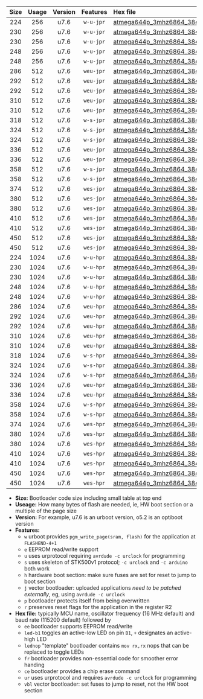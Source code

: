 |Size|Usage|Version|Features|Hex file|
|:-:|:-:|:-:|:-:|:--|
|224|256|u7.6|`w-u-jpr`|[atmega644p_3mhz6864_38400bps_ur_vbl.hex](https://raw.githubusercontent.com/stefanrueger/urboot/main//atmega644p_3mhz6864_38400bps_ur_vbl.hex)|
|230|256|u7.6|`w-u-jpr`|[atmega644p_3mhz6864_38400bps_led+b0_ur_vbl.hex](https://raw.githubusercontent.com/stefanrueger/urboot/main//atmega644p_3mhz6864_38400bps_led+b0_ur_vbl.hex)|
|230|256|u7.6|`w-u-jpr`|[atmega644p_3mhz6864_38400bps_lednop_ur_vbl.hex](https://raw.githubusercontent.com/stefanrueger/urboot/main//atmega644p_3mhz6864_38400bps_lednop_ur_vbl.hex)|
|248|256|u7.6|`w-u-jpr`|[atmega644p_3mhz6864_38400bps_led+b0_fr_ur_vbl.hex](https://raw.githubusercontent.com/stefanrueger/urboot/main//atmega644p_3mhz6864_38400bps_led+b0_fr_ur_vbl.hex)|
|248|256|u7.6|`w-u-jpr`|[atmega644p_3mhz6864_38400bps_lednop_fr_ur_vbl.hex](https://raw.githubusercontent.com/stefanrueger/urboot/main//atmega644p_3mhz6864_38400bps_lednop_fr_ur_vbl.hex)|
|286|512|u7.6|`weu-jpr`|[atmega644p_3mhz6864_38400bps_ee_ur_vbl.hex](https://raw.githubusercontent.com/stefanrueger/urboot/main//atmega644p_3mhz6864_38400bps_ee_ur_vbl.hex)|
|292|512|u7.6|`weu-jpr`|[atmega644p_3mhz6864_38400bps_ee_led+b0_ur_vbl.hex](https://raw.githubusercontent.com/stefanrueger/urboot/main//atmega644p_3mhz6864_38400bps_ee_led+b0_ur_vbl.hex)|
|292|512|u7.6|`weu-jpr`|[atmega644p_3mhz6864_38400bps_ee_lednop_ur_vbl.hex](https://raw.githubusercontent.com/stefanrueger/urboot/main//atmega644p_3mhz6864_38400bps_ee_lednop_ur_vbl.hex)|
|310|512|u7.6|`weu-jpr`|[atmega644p_3mhz6864_38400bps_ee_led+b0_fr_ur_vbl.hex](https://raw.githubusercontent.com/stefanrueger/urboot/main//atmega644p_3mhz6864_38400bps_ee_led+b0_fr_ur_vbl.hex)|
|310|512|u7.6|`weu-jpr`|[atmega644p_3mhz6864_38400bps_ee_lednop_fr_ur_vbl.hex](https://raw.githubusercontent.com/stefanrueger/urboot/main//atmega644p_3mhz6864_38400bps_ee_lednop_fr_ur_vbl.hex)|
|318|512|u7.6|`w-s-jpr`|[atmega644p_3mhz6864_38400bps_vbl.hex](https://raw.githubusercontent.com/stefanrueger/urboot/main//atmega644p_3mhz6864_38400bps_vbl.hex)|
|324|512|u7.6|`w-s-jpr`|[atmega644p_3mhz6864_38400bps_led+b0_vbl.hex](https://raw.githubusercontent.com/stefanrueger/urboot/main//atmega644p_3mhz6864_38400bps_led+b0_vbl.hex)|
|324|512|u7.6|`w-s-jpr`|[atmega644p_3mhz6864_38400bps_lednop_vbl.hex](https://raw.githubusercontent.com/stefanrueger/urboot/main//atmega644p_3mhz6864_38400bps_lednop_vbl.hex)|
|336|512|u7.6|`weu-jpr`|[atmega644p_3mhz6864_38400bps_ee_led+b0_fr_ce_ur_vbl.hex](https://raw.githubusercontent.com/stefanrueger/urboot/main//atmega644p_3mhz6864_38400bps_ee_led+b0_fr_ce_ur_vbl.hex)|
|336|512|u7.6|`weu-jpr`|[atmega644p_3mhz6864_38400bps_ee_lednop_fr_ce_ur_vbl.hex](https://raw.githubusercontent.com/stefanrueger/urboot/main//atmega644p_3mhz6864_38400bps_ee_lednop_fr_ce_ur_vbl.hex)|
|358|512|u7.6|`w-s-jpr`|[atmega644p_3mhz6864_38400bps_led+b0_fr_vbl.hex](https://raw.githubusercontent.com/stefanrueger/urboot/main//atmega644p_3mhz6864_38400bps_led+b0_fr_vbl.hex)|
|358|512|u7.6|`w-s-jpr`|[atmega644p_3mhz6864_38400bps_lednop_fr_vbl.hex](https://raw.githubusercontent.com/stefanrueger/urboot/main//atmega644p_3mhz6864_38400bps_lednop_fr_vbl.hex)|
|374|512|u7.6|`wes-jpr`|[atmega644p_3mhz6864_38400bps_ee_vbl.hex](https://raw.githubusercontent.com/stefanrueger/urboot/main//atmega644p_3mhz6864_38400bps_ee_vbl.hex)|
|380|512|u7.6|`wes-jpr`|[atmega644p_3mhz6864_38400bps_ee_led+b0_vbl.hex](https://raw.githubusercontent.com/stefanrueger/urboot/main//atmega644p_3mhz6864_38400bps_ee_led+b0_vbl.hex)|
|380|512|u7.6|`wes-jpr`|[atmega644p_3mhz6864_38400bps_ee_lednop_vbl.hex](https://raw.githubusercontent.com/stefanrueger/urboot/main//atmega644p_3mhz6864_38400bps_ee_lednop_vbl.hex)|
|410|512|u7.6|`wes-jpr`|[atmega644p_3mhz6864_38400bps_ee_led+b0_fr_vbl.hex](https://raw.githubusercontent.com/stefanrueger/urboot/main//atmega644p_3mhz6864_38400bps_ee_led+b0_fr_vbl.hex)|
|410|512|u7.6|`wes-jpr`|[atmega644p_3mhz6864_38400bps_ee_lednop_fr_vbl.hex](https://raw.githubusercontent.com/stefanrueger/urboot/main//atmega644p_3mhz6864_38400bps_ee_lednop_fr_vbl.hex)|
|450|512|u7.6|`wes-jpr`|[atmega644p_3mhz6864_38400bps_ee_led+b0_fr_ce_vbl.hex](https://raw.githubusercontent.com/stefanrueger/urboot/main//atmega644p_3mhz6864_38400bps_ee_led+b0_fr_ce_vbl.hex)|
|450|512|u7.6|`wes-jpr`|[atmega644p_3mhz6864_38400bps_ee_lednop_fr_ce_vbl.hex](https://raw.githubusercontent.com/stefanrueger/urboot/main//atmega644p_3mhz6864_38400bps_ee_lednop_fr_ce_vbl.hex)|
|224|1024|u7.6|`w-u-hpr`|[atmega644p_3mhz6864_38400bps_ur.hex](https://raw.githubusercontent.com/stefanrueger/urboot/main//atmega644p_3mhz6864_38400bps_ur.hex)|
|230|1024|u7.6|`w-u-hpr`|[atmega644p_3mhz6864_38400bps_led+b0_ur.hex](https://raw.githubusercontent.com/stefanrueger/urboot/main//atmega644p_3mhz6864_38400bps_led+b0_ur.hex)|
|230|1024|u7.6|`w-u-hpr`|[atmega644p_3mhz6864_38400bps_lednop_ur.hex](https://raw.githubusercontent.com/stefanrueger/urboot/main//atmega644p_3mhz6864_38400bps_lednop_ur.hex)|
|248|1024|u7.6|`w-u-hpr`|[atmega644p_3mhz6864_38400bps_led+b0_fr_ur.hex](https://raw.githubusercontent.com/stefanrueger/urboot/main//atmega644p_3mhz6864_38400bps_led+b0_fr_ur.hex)|
|248|1024|u7.6|`w-u-hpr`|[atmega644p_3mhz6864_38400bps_lednop_fr_ur.hex](https://raw.githubusercontent.com/stefanrueger/urboot/main//atmega644p_3mhz6864_38400bps_lednop_fr_ur.hex)|
|286|1024|u7.6|`weu-hpr`|[atmega644p_3mhz6864_38400bps_ee_ur.hex](https://raw.githubusercontent.com/stefanrueger/urboot/main//atmega644p_3mhz6864_38400bps_ee_ur.hex)|
|292|1024|u7.6|`weu-hpr`|[atmega644p_3mhz6864_38400bps_ee_led+b0_ur.hex](https://raw.githubusercontent.com/stefanrueger/urboot/main//atmega644p_3mhz6864_38400bps_ee_led+b0_ur.hex)|
|292|1024|u7.6|`weu-hpr`|[atmega644p_3mhz6864_38400bps_ee_lednop_ur.hex](https://raw.githubusercontent.com/stefanrueger/urboot/main//atmega644p_3mhz6864_38400bps_ee_lednop_ur.hex)|
|310|1024|u7.6|`weu-hpr`|[atmega644p_3mhz6864_38400bps_ee_led+b0_fr_ur.hex](https://raw.githubusercontent.com/stefanrueger/urboot/main//atmega644p_3mhz6864_38400bps_ee_led+b0_fr_ur.hex)|
|310|1024|u7.6|`weu-hpr`|[atmega644p_3mhz6864_38400bps_ee_lednop_fr_ur.hex](https://raw.githubusercontent.com/stefanrueger/urboot/main//atmega644p_3mhz6864_38400bps_ee_lednop_fr_ur.hex)|
|318|1024|u7.6|`w-s-hpr`|[atmega644p_3mhz6864_38400bps.hex](https://raw.githubusercontent.com/stefanrueger/urboot/main//atmega644p_3mhz6864_38400bps.hex)|
|324|1024|u7.6|`w-s-hpr`|[atmega644p_3mhz6864_38400bps_led+b0.hex](https://raw.githubusercontent.com/stefanrueger/urboot/main//atmega644p_3mhz6864_38400bps_led+b0.hex)|
|324|1024|u7.6|`w-s-hpr`|[atmega644p_3mhz6864_38400bps_lednop.hex](https://raw.githubusercontent.com/stefanrueger/urboot/main//atmega644p_3mhz6864_38400bps_lednop.hex)|
|336|1024|u7.6|`weu-hpr`|[atmega644p_3mhz6864_38400bps_ee_led+b0_fr_ce_ur.hex](https://raw.githubusercontent.com/stefanrueger/urboot/main//atmega644p_3mhz6864_38400bps_ee_led+b0_fr_ce_ur.hex)|
|336|1024|u7.6|`weu-hpr`|[atmega644p_3mhz6864_38400bps_ee_lednop_fr_ce_ur.hex](https://raw.githubusercontent.com/stefanrueger/urboot/main//atmega644p_3mhz6864_38400bps_ee_lednop_fr_ce_ur.hex)|
|358|1024|u7.6|`w-s-hpr`|[atmega644p_3mhz6864_38400bps_led+b0_fr.hex](https://raw.githubusercontent.com/stefanrueger/urboot/main//atmega644p_3mhz6864_38400bps_led+b0_fr.hex)|
|358|1024|u7.6|`w-s-hpr`|[atmega644p_3mhz6864_38400bps_lednop_fr.hex](https://raw.githubusercontent.com/stefanrueger/urboot/main//atmega644p_3mhz6864_38400bps_lednop_fr.hex)|
|374|1024|u7.6|`wes-hpr`|[atmega644p_3mhz6864_38400bps_ee.hex](https://raw.githubusercontent.com/stefanrueger/urboot/main//atmega644p_3mhz6864_38400bps_ee.hex)|
|380|1024|u7.6|`wes-hpr`|[atmega644p_3mhz6864_38400bps_ee_led+b0.hex](https://raw.githubusercontent.com/stefanrueger/urboot/main//atmega644p_3mhz6864_38400bps_ee_led+b0.hex)|
|380|1024|u7.6|`wes-hpr`|[atmega644p_3mhz6864_38400bps_ee_lednop.hex](https://raw.githubusercontent.com/stefanrueger/urboot/main//atmega644p_3mhz6864_38400bps_ee_lednop.hex)|
|410|1024|u7.6|`wes-hpr`|[atmega644p_3mhz6864_38400bps_ee_led+b0_fr.hex](https://raw.githubusercontent.com/stefanrueger/urboot/main//atmega644p_3mhz6864_38400bps_ee_led+b0_fr.hex)|
|410|1024|u7.6|`wes-hpr`|[atmega644p_3mhz6864_38400bps_ee_lednop_fr.hex](https://raw.githubusercontent.com/stefanrueger/urboot/main//atmega644p_3mhz6864_38400bps_ee_lednop_fr.hex)|
|450|1024|u7.6|`wes-hpr`|[atmega644p_3mhz6864_38400bps_ee_led+b0_fr_ce.hex](https://raw.githubusercontent.com/stefanrueger/urboot/main//atmega644p_3mhz6864_38400bps_ee_led+b0_fr_ce.hex)|
|450|1024|u7.6|`wes-hpr`|[atmega644p_3mhz6864_38400bps_ee_lednop_fr_ce.hex](https://raw.githubusercontent.com/stefanrueger/urboot/main//atmega644p_3mhz6864_38400bps_ee_lednop_fr_ce.hex)|

- **Size:** Bootloader code size including small table at top end
- **Useage:** How many bytes of flash are needed, ie, HW boot section or a multiple of the page size
- **Version:** For example, u7.6 is an urboot version, o5.2 is an optiboot version
- **Features:**
  + `w` urboot provides `pgm_write_page(sram, flash)` for the application at `FLASHEND-4+1`
  + `e` EEPROM read/write support
  + `u` uses urprotocol requiring `avrdude -c urclock` for programming
  + `s` uses skeleton of STK500v1 protocol; `-c urclock` and `-c arduino` both work
  + `h` hardware boot section: make sure fuses are set for reset to jump to boot section
  + `j` vector bootloader: uploaded applications *need to be patched externally*, eg, using `avrdude -c urclock`
  + `p` bootloader protects itself from being overwritten
  + `r` preserves reset flags for the application in the register R2
- **Hex file:** typically MCU name, oscillator frequency (16 MHz default) and baud rate (115200 default) followed by
  + `ee` bootloader supports EEPROM read/write
  + `led-b1` toggles an active-low LED on pin `B1`, `+` designates an active-high LED
  + `lednop` "template" bootloader contains `mov rx,rx` nops that can be replaced to toggle LEDs
  + `fr` bootloader provides non-essential code for smoother error handing
  + `ce` bootloader provides a chip erase command
  + `ur` uses urprotocol and requires `avrdude -c urclock` for programming
  + `vbl` vector bootloader: set fuses to jump to reset, not the HW boot section
